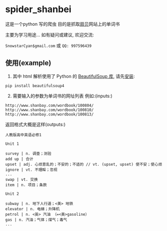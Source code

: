 # spider_shanbei

这是一个python 写的爬虫
目的是抓取[扇贝](http://www.shanbay.com/)网站上的单词书

主要为学习用途... 如有疑问或建议, 欢迎交流:

`SnowstarCyan$gmail.com` 或 `QQ: 997596439`

## 使用(example)
  
  1. 其中 html 解析使用了 Python 的 [BeautifulSoup 库][bs], 请先[安装][bs_d]:
  ```
  pip install beautifulsoup4
  ```

  [bs]: http://www.crummy.com/software/BeautifulSoup/ "BeautifulSoup"
  [bs_d]: http://www.crummy.com/software/BeautifulSoup/#Download "BeautifulSoup Download"

  2. 需要输入的参数为单词书的网址列表
  例如:(inputs:)
  ```
  http://www.shanbay.com/wordbook/100804/
  http://www.shanbay.com/wordbook/100810/
  http://www.shanbay.com/wordbook/100813/
  ```
  
  
  返回格式大概是这样(outputs:)
  ```
  人教版高中英语必修1
  
  Unit 1
  
  survey | n. 调查；测验
  add up | 合计
  upset | adj. 心烦意乱的；不安的；不适的 // vt. (upset, upset) 使不安；使心烦
  ignore | vt. 不理睬；忽视
  ...
  swap | vt. 交换
  item | n. 项目；条款
  
  Unit 2
  
  subway | n. 地下人行道；<美> 地铁
  elevator | n. 电梯；升降机
  petrol | n. <英> 汽油 （=<美>gasoline）
  gas | n. 汽油；气体；煤气；毒气
  ...
  
  ```
